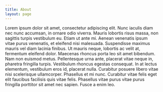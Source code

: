 ```yaml
---
title: About
layout: page
---
```


Lorem ipsum dolor sit amet, consectetur adipiscing elit. Nunc iaculis diam nec nunc accumsan, in ornare odio viverra. Mauris lobortis risus massa, non sagittis turpis vestibulum eu. Etiam ut ante mi. Aenean venenatis ipsum vitae purus venenatis, et eleifend nisi malesuada. Suspendisse maximus mauris vel diam lacinia finibus. Ut mauris neque, lobortis ac velit at, fermentum eleifend dolor. Maecenas rhoncus porta leo sit amet bibendum. Nam non euismod metus. Pellentesque urna ante, placerat vitae neque in, pharetra fringilla turpis. Vestibulum rhoncus egestas consequat. In at lectus elementum, vestibulum eros id, placerat nulla. Curabitur posuere libero vitae nisi scelerisque ullamcorper. Phasellus et mi nunc. Curabitur vitae felis eget elit faucibus facilisis quis vitae felis. Phasellus vitae purus vitae purus fringilla porttitor sit amet nec sapien. Fusce a enim leo. 